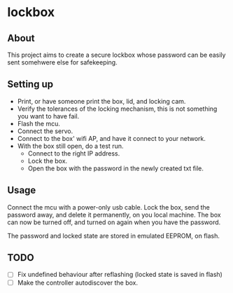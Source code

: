 # lockbox

## About

This project aims to create a secure lockbox whose password can be easily sent somehwere else for safekeeping.

## Setting up

- Print, or have someone print the box, lid, and locking cam.
- Verify the tolerances of the locking mechanism, this is not something you want to have fail.
- Flash the mcu.
- Connect the servo.
- Connect to the box' wifi AP, and have it connect to your network.
- With the box still open, do a test run.
  - Connect to the right IP address.
  - Lock the box.
  - Open the box with the password in the newly created txt file.

## Usage

Connect the mcu with a power-only usb cable. Lock the box, send the password away, and delete it permanently, on you local machine. The box can now be turned off, and turned on again when you have the password.

The password and locked state are stored in emulated EEPROM, on flash.

## TODO

- [ ] Fix undefined behaviour after reflashing (locked state is saved in flash)
- [ ] Make the controller autodiscover the box.
